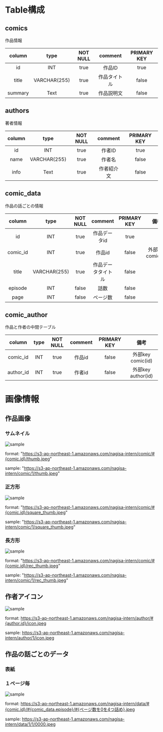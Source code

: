 # Table構成

## comics

作品情報

| column | type | NOT NULL | comment | PRIMARY KEY |
| :---: | :---: | :---: | :---:| :----: |
| id | INT | true | 作品ID | true |
| title | VARCHAR(255) | true | 作品タイトル | false |
| summary | Text | true | 作品説明文 | false |

## authors

著者情報

| column | type | NOT NULL | comment | PRIMARY KEY |
| :---: | :---: | :---: | :---:| :----: |
| id | INT | true | 作者ID | true |
| name | VARCHAR(255) | true | 作者名 | false |
| info | Text | true | 作者紹介文 | false |

## comic_data

作品の話ごとの情報

| column | type | NOT NULL | comment | PRIMARY KEY | 備考 |
| :---: | :---: | :---: | :---:| :----: | :---: |
| id | INT | true | 作品データid | true | |
| comic_id | INT | true | 作品id | false | 外部key comic(id) |
| title | VARCHAR(255) | true | 作品データタイトル | false | |
| episode | INT | false | 話数 | false | |
| page | INT | false | ページ数 | false | |

## comic_author

作品と作者の中間テーブル

| column | type | NOT NULL | comment | PRIMARY KEY | 備考 |
| :---: | :---: | :---: | :---:| :----: | :---: |
| comic_id | INT | true | 作品id | false | 外部key comic(id) |
| author_id | INT | true | 作者id | false | 外部key author(id)|

# 画像情報

## 作品画像

### サムネイル

![sample](https://s3-ap-northeast-1.amazonaws.com/nagisa-intern/comic/1/thumb.jpeg)

format: "https://s3-ap-northeast-1.amazonaws.com/nagisa-intern/comic/#{comic.id}/thumb.jpeg"

sample: "https://s3-ap-northeast-1.amazonaws.com/nagisa-intern/comic/1/thumb.jpeg"

### 正方形

![sample](https://s3-ap-northeast-1.amazonaws.com/nagisa-intern/comic/1/square_thumb.jpeg)

format: "https://s3-ap-northeast-1.amazonaws.com/nagisa-intern/comic/#{comic.id}/square_thumb.jpeg"

sample: "https://s3-ap-northeast-1.amazonaws.com/nagisa-intern/comic/1/square_thumb.jpeg"

### 長方形

![sample](https://s3-ap-northeast-1.amazonaws.com/nagisa-intern/comic/1/rec_thumb.jpeg)

format: "https://s3-ap-northeast-1.amazonaws.com/nagisa-intern/comic/#{comic.id}/rec_thumb.jpeg"

sample: "https://s3-ap-northeast-1.amazonaws.com/nagisa-intern/comic/1/rec_thumb.jpeg"

## 作者アイコン

![sample](https://s3-ap-northeast-1.amazonaws.com/nagisa-intern/author/1/icon.jpeg)

format: https://s3-ap-northeast-1.amazonaws.com/nagisa-intern/author/#{author.id}/icon.jpeg

sample: https://s3-ap-northeast-1.amazonaws.com/nagisa-intern/author/1/icon.jpeg

## 作品の話ごとのデータ

### 表紙

### １ページ毎

![sample](https://s3-ap-northeast-1.amazonaws.com/nagisa-intern/data/1/1/0000.jpeg)

format: https://s3-ap-northeast-1.amazonaws.com/nagisa-intern/data/#{comic.id}/#{comic_data.episode}/#{ページ数を0を4つ詰め}.jpeg


sample: https://s3-ap-northeast-1.amazonaws.com/nagisa-intern/data/1/1/0000.jpeg
